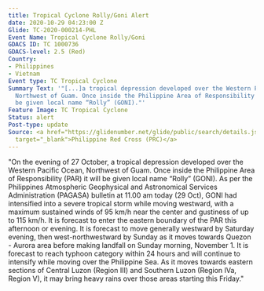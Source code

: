 ```yaml
---
title: Tropical Cyclone Rolly/Goni Alert
date: 2020-10-29 04:23:00 Z
Glide: TC-2020-000214-PHL
Event Name: Tropical Cyclone Rolly/Goni
GDACS ID: TC 1000736
GDACS-level: 2.5 (Red)
Country:
- Philippines
- Vietnam
Event type: TC Tropical Cyclone
Summary Text: '"[...]a tropical depression developed over the Western Pacific Ocean,
  Northwest of Guam. Once inside the Philippine Area of Responsibility (PAR) it will
  be given local name “Rolly” (GONI)."'
Feature Image: TC Tropical Cyclone
Status: alert
Post-type: update
Source: <a href="https://glidenumber.net/glide/public/search/details.jsp?glide=22074&record=1&last=4"
  target="_blank">Philippine Red Cross (PRC)</a>
---
```


"On the evening of 27 October, a tropical depression developed over the Western Pacific Ocean, Northwest of Guam. Once inside the Philippine Area of Responsibility (PAR) it will be given local name “Rolly” (GONI). As per the Philippines Atmospheric Geophysical and Astronomical Services Administration (PAGASA) bulletin at 11.00 am today (29 Oct), GONI had intensified into a severe tropical storm while moving westward, with a maximum sustained winds of 95 km/h near the center and gustiness of up to 115 km/h. It is forecast to enter the eastern boundary of the PAR this afternoon or evening. It is forecast to move generally westward by Saturday evening, then west-northwestward by Sunday as it moves towards Quezon - Aurora area before making landfall on Sunday morning, November 1. It is forecast to reach typhoon category within 24 hours and will continue to intensify while moving over the Philippine Sea. As it moves towards eastern sections of Central Luzon (Region III) and Southern Luzon (Region IVa, Region V), it may bring heavy rains over those areas starting this Friday."